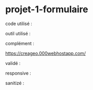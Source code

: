 # projet-1-formulaire

code utilisé :

outil utilisé :

complément :

https://creageo.000webhostapp.com/

validé :

responsive :

sanitizé :
